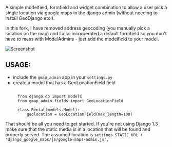 A simple modelfield, formfield and widget combination to allow a user pick a single location via google maps
in the django admin (without needing to install GeoDjango etc!).

In this fork, I have removed address geocoding (you manually pick a location on the map) and I 
also incorperated a default formfield so you don't have to mess with ModelAdmins - just add the 
modelfield to your model. 

![Screenshot](https://github.com/pastylegs/django-google-maps/raw/master/screenshot.png)

USAGE:
------
- include the `gmap_admin` app in your `settings.py`
- create a model that has a GeoLocationField field
  <pre><code>
    from django.db import models
    from gmap_admin.fields import GeoLocationField
    
    class Rental(models.Model):
        geolocation = GeoLocationField(max_length=100)    
  </code></pre>
  
That should be all you need to get started. If you're not using Django 1.3
make sure that the static media is in a location that will be found and
properly served. The assumed location is `settings.STATIC_URL + 'django_google_maps/js/google-maps-admin.js',`